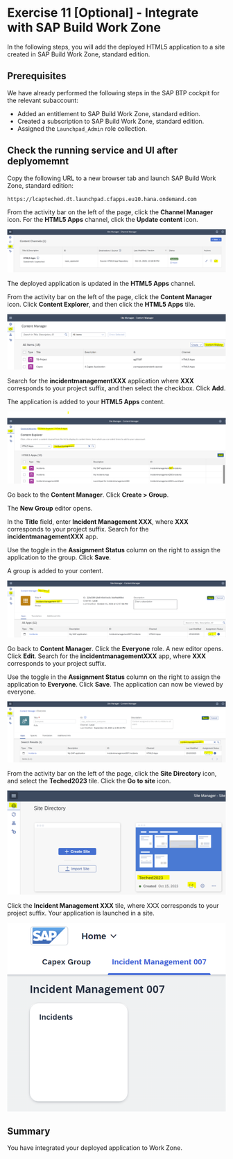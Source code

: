 # Exercise 11 [Optional] - Integrate with SAP Build Work Zone

In the following steps, you will add the deployed HTML5 application to a site created in SAP Build Work Zone, standard edition.

## Prerequisites

We have already performed the following steps in the SAP BTP cockpit for the relevant subaccount:
- Added an entitlement to SAP Build Work Zone, standard edition.
- Created a subscription to SAP Build Work Zone, standard edition.
- Assigned the `Launchpad_Admin` role collection.

  
## Check the running service and UI after deplyomemnt

Copy the following URL to a new browser tab and launch SAP Build Work Zone, standard edition:

```
https://lcapteched.dt.launchpad.cfapps.eu10.hana.ondemand.com
```

From the activity bar on the left of the page, click the **Channel Manager** icon.
For the **HTML5 Apps** channel, click the **Update content** icon.

![](/exercises/Ex11/images/updatecontent.png)

The deployed application is updated in the **HTML5 Apps** channel.

From the activity bar on the left of the page, click the **Content Manager** icon.
Click **Content Explorer**, and then click the **HTML5 Apps** tile.

![](/exercises/Ex11/images/contentexplorer.png)

Search for the **incidentmanagementXXX** application where **XXX** corresponds to your project suffix, and then select the checkbox.
Click **Add**.

The application is added to your **HTML5 Apps** content.

![](/exercises/Ex11/images/addhtmlapp.png)

Go back to the **Content Manager**.
Click **Create > Group**.

The **New Group** editor opens.

In the **Title** field, enter **Incident Management XXX**, where **XXX** corresponds to your project suffix.
Search for the **incidentmanagementXXX** app.

Use the toggle in the **Assignment Status** column on the right to assign the application to the group.
Click **Save**.

A group is added to your content.

![](/exercises/Ex11/images/addgroup.png)

Go back to **Content Manager**.
Click the **Everyone** role.
A new editor opens.
Click **Edit**.
Search for the **incidentmanagementXXX** app, where **XXX** corresponds to your project suffix.

Use the toggle in the **Assignment Status** column on the right to assign the application to **Everyone**.
Click **Save**.
The application can now be viewed by everyone.

![](/exercises/Ex11/images/everyone.png)

From the activity bar on the left of the page, click the **Site Directory** icon, and select the **Teched2023** tile.
Click the **Go to site** icon. 

![](/exercises/Ex11/images/site.png)

Click the **Incident Management XXX** tile, where XXX corresponds to your project suffix.
Your application is launched in a site.

![](/exercises/Ex11/images/appinsite.png)

## Summary

You have integrated your deployed application to Work Zone.
